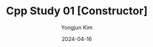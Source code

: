 ---
layout: post
title:  "Cpp Study 01 [Constructor]"
date:   2024-04-16
author: Yongjun Kim
categories: Languages
tags:	C++ Cpp Constructor Destructor
cover:  "/assets/korea_river_byKYJ.jpg"
---